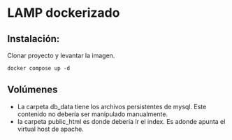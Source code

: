 # LAMP dockerizado

## Instalación:

Clonar proyecto y levantar la imagen.

```
docker compose up -d
```

## Volúmenes

- La carpeta db_data tiene los archivos persistentes de mysql. Este contenido no debería ser manipulado manualmente.
- la carpeta public_html es donde debería ir el index. Es adonde apunta el virtual host de apache.
